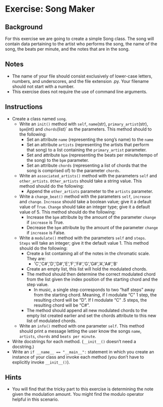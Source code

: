 # Exercise: Song Maker #

## Background ##
For this exercise we are going to create a simple Song class. The song will contain data pertaining to the artist who performs the song, the name 
of the song, the beats per minute, and the notes that are in the song.

## Notes ##
- The name of your file should consist exclusively of lower-case letters, numbers, and underscores, and the file extension .py. Your filename should not start with a number.
- This exercise does not require the use of command line arguments.

## Instructions ##
- Create a class named `song`.
  - Write an `init()` method with `self`, `name`(str), `primary_artist`(str), `bpm`(int) and `chords`(list)` as the parameters. This method should to the following:
    - Set an attribute `name` (representing the song’s name) to the `name`
    - Set an attribute `artists` (representing the artists that perform that song) to a list containing the `primary_artist` parameter.
    - Set and attribute `bpm` (representing the beats per minute/tempo of the song) to the `bpm` parameter.
    - Set an attribute `chords` (representing a list of chords that the song is comprised of) to the parameter `chords`.
  - Write an `associated_artists()` method with the parameters `self` and `other_artists`. `Other_artists` should take a string value. This method should do the following:
    - Append the `other_artists` parameter to the `artists` parameter.
  - Write a `change_beat()` method with the parameters `self`, `increase` and `change`. `Increase` should take a boolean value; give it a default value of `True`. `Change` should take an integer type; give it a default value of 5. This method should do the following:
    - Increase the `bpm` attribute by the amount of the parameter `change` if `increase` is True.
    - Decrease the `bpm` attribute by the amount of the parameter `change` if `increase` is False.
  - Write a `modulate()` method with the parameters `self` and `steps`. `Steps` will take an integer; give it the default value 1. This method should do the following:
    - Create a list containing all of the notes in the chromatic scale. They are:
      - 'C','C#','D','D#','E','F','F#','G','G#','A','A#','B'
    - Create an empty list, this list will hold the modulated chords.
    - The method should then determine the correct modulated chord from the list given the index position of the starting chord and the step value.
      - In music, a single step corresponds to two “half steps” away from the starting chord. Meaning, if I modulate “C” 1 step, the resulting chord will be “D”. If I modulate “C” .5 steps, the resulting chord will be “C#”.
    - The method should append all new modulated chords to the empty list created earlier and set the chords attribute to this new list of modulated chords.
  - Write an `info()` method with one parameter `self`. This method should print a message letting the user know the songs `name`, `artists`, `chords` and `beats per minute`.
- Write docstrings for each method. (`__init__()` doesn’t need a docstring.)
- Write an `if __name__ == "__main__":` statement in which you create an instance of your class and invoke each method (you don’t have to explicitly invoke `__init__()`).

## Hints ##
- You will find that the tricky part to this exercise is determining the note given the modulation amount. You might find the modulo operator helpful in this scenario.
